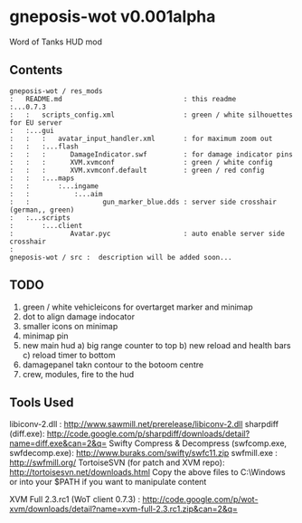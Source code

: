 gneposis-wot v0.001alpha  
========================

Word of Tanks HUD mod

Contents
--------

    gneposis-wot / res_mods               
    :   README.md                              : this readme
    :...0.7.3                                  
    :   :   scripts_config.xml                 : green / white silhouettes for EU server
    :   :...gui                                
    :   :   :   avatar_input_handler.xml       : for maximum zoom out
    :   :   :...flash                         
    :   :   :      DamageIndicator.swf         : for damage indicator pins
    :   :   :      XVM.xvmconf                 : green / white config
    :   :   :      XVM.xvmconf.default         : green / red config                 
    :   :   :...maps
    :   :       :...ingame
    :   :           :...aim
    :   :                  gun_marker_blue.dds : server side crosshair (german,, green)
    :   :...scripts
    :       :...client
    :              Avatar.pyc                  : auto enable server side crosshair
    :
    gneposis-wot / src :  description will be added soon...
                   
TODO
----

1. green / white vehicleicons for overtarget marker and minimap
2. dot to align damage indocator
3. smaller icons on minimap
4. minimap pin
5. new main hud
    a) big range counter to top
    b) new reload and health bars
    c) reload timer to bottom
6. damagepanel takn contour to the botoom centre
7. crew, modules, fire to the hud

Tools Used
----------
libiconv-2.dll : <http://www.sawmill.net/prerelease/libiconv-2.dll>
sharpdiff (diff.exe): <http://code.google.com/p/sharpdiff/downloads/detail?name=diff.exe&can=2&q=>
Swifty Compress & Decompress (swfcomp.exe, swfdecomp.exe): <http://www.buraks.com/swifty/swfc11.zip>
swfmill.exe : <http://swfmill.org/>
TortoiseSVN (for patch and XVM repo): <http://tortoisesvn.net/downloads.html>
Copy the above files to C:\Windows or into your $PATH if you want to manipulate content

XVM Full 2.3.rc1 (WoT client 0.7.3) : <http://code.google.com/p/wot-xvm/downloads/detail?name=xvm-full-2.3.rc1.zip&can=2&q=>